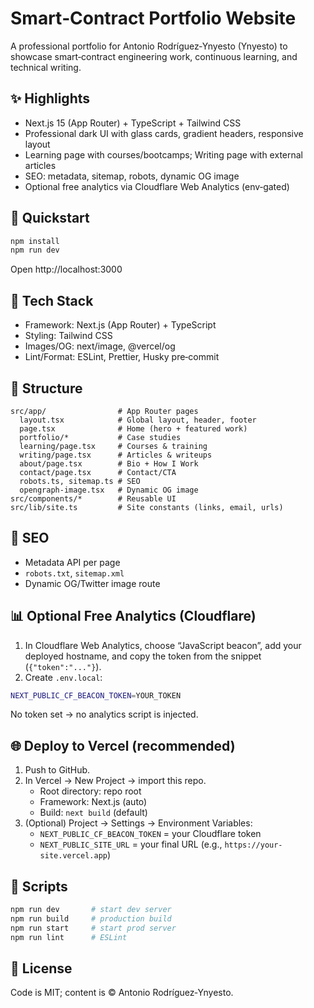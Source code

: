 # Smart‑Contract Portfolio Website

A professional portfolio for Antonio Rodríguez‑Ynyesto (Ynyesto) to showcase smart‑contract engineering work, continuous learning, and technical writing.

## ✨ Highlights

- Next.js 15 (App Router) + TypeScript + Tailwind CSS
- Professional dark UI with glass cards, gradient headers, responsive layout
- Learning page with courses/bootcamps; Writing page with external articles
- SEO: metadata, sitemap, robots, dynamic OG image
- Optional free analytics via Cloudflare Web Analytics (env‑gated)

## 🚀 Quickstart

```bash
npm install
npm run dev
```

Open http://localhost:3000

## 🧱 Tech Stack

- Framework: Next.js (App Router) + TypeScript
- Styling: Tailwind CSS
- Images/OG: next/image, @vercel/og
- Lint/Format: ESLint, Prettier, Husky pre‑commit

## 📁 Structure

```
src/app/                # App Router pages
  layout.tsx            # Global layout, header, footer
  page.tsx              # Home (hero + featured work)
  portfolio/*           # Case studies
  learning/page.tsx     # Courses & training
  writing/page.tsx      # Articles & writeups
  about/page.tsx        # Bio + How I Work
  contact/page.tsx      # Contact/CTA
  robots.ts, sitemap.ts # SEO
  opengraph-image.tsx   # Dynamic OG image
src/components/*        # Reusable UI
src/lib/site.ts         # Site constants (links, email, urls)
```

## 🔎 SEO

- Metadata API per page
- `robots.txt`, `sitemap.xml`
- Dynamic OG/Twitter image route

## 📊 Optional Free Analytics (Cloudflare)

1. In Cloudflare Web Analytics, choose “JavaScript beacon”, add your deployed hostname, and copy the token from the snippet (`{"token":"..."}`).
2. Create `.env.local`:

```bash
NEXT_PUBLIC_CF_BEACON_TOKEN=YOUR_TOKEN
```

No token set → no analytics script is injected.

## 🌐 Deploy to Vercel (recommended)

1. Push to GitHub.
2. In Vercel → New Project → import this repo.
   - Root directory: repo root
   - Framework: Next.js (auto)
   - Build: `next build` (default)
3. (Optional) Project → Settings → Environment Variables:
   - `NEXT_PUBLIC_CF_BEACON_TOKEN` = your Cloudflare token
   - `NEXT_PUBLIC_SITE_URL` = your final URL (e.g., `https://your-site.vercel.app`)

## 🧪 Scripts

```bash
npm run dev       # start dev server
npm run build     # production build
npm run start     # start prod server
npm run lint      # ESLint
```

## 📝 License

Code is MIT; content is © Antonio Rodríguez‑Ynyesto.
